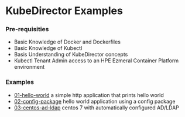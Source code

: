 # KubeDirector Examples

### Pre-requisities

 - Basic Knowledge of Docker and Dockerfiles
 - Basic Knowledge of Kubectl
 - Basis Understanding of KubeDirector concepts
 - Kubectl Tenant Admin access to an HPE Ezmeral Container Platform environment

### Examples

 - [01-hello-world](./01-hello-world) a simple http application that prints hello world
 - [02-config-package](./02-config-package) hello world application using a config package
 - [03-centos-ad-ldap](./03-centos-ad-ldap) centos 7 with automatically configured AD/LDAP
